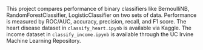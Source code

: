 This project compares performance of binary classifiers like BernoulliNB, RandomForestClassifier, LogisticClassifier on two sets of data. Performance is measured by ROC/AUC, accuracy, precision, recall, and F1 score. The heart disease dataset in `classify_heart.ipynb` is available via Kaggle. The income dataset in `classify_income.ipynb` is available through the UC Irvine Machine Learning Repository.